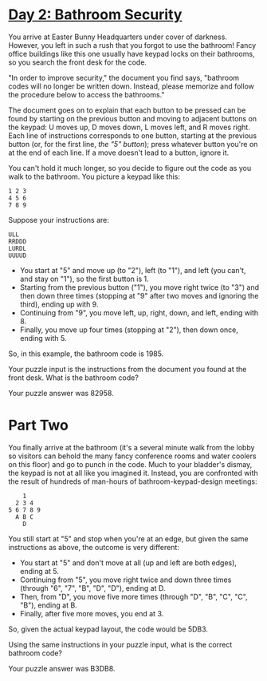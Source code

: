 # [Day 2: Bathroom Security][1]

You arrive at Easter Bunny Headquarters under cover of darkness. However, you
left in such a rush that you forgot to use the bathroom! Fancy office buildings
like this one usually have keypad locks on their bathrooms, so you search the
front desk for the code.

"In order to improve security," the document you find says, "bathroom codes
will no longer be written down. Instead, please memorize and follow the
procedure below to access the bathrooms."

The document goes on to explain that each button to be pressed can be found by
starting on the previous button and moving to adjacent buttons on the keypad: U
moves up, D moves down, L moves left, and R moves right. Each line of
instructions corresponds to one button, starting at the previous button (or,
for the first line, *the "5" button*); press whatever button you're on at the
end of each line. If a move doesn't lead to a button, ignore it.

You can't hold it much longer, so you decide to figure out the code as you walk
to the bathroom. You picture a keypad like this:

```
1 2 3
4 5 6
7 8 9
```

Suppose your instructions are:

```
ULL
RRDDD
LURDL
UUUUD
```

* You start at "5" and move up (to "2"), left (to "1"), and left (you can't,
  and stay on "1"), so the first button is 1.
* Starting from the previous button ("1"), you move right twice (to "3") and
  then down three times (stopping at "9" after two moves and ignoring the
  third), ending up with 9.
* Continuing from "9", you move left, up, right, down, and left, ending with 8.
* Finally, you move up four times (stopping at "2"), then down once, ending
  with 5.

So, in this example, the bathroom code is 1985.

Your puzzle input is the instructions from the document you found at the front
desk. What is the bathroom code?

Your puzzle answer was 82958.

# Part Two 

You finally arrive at the bathroom (it's a several minute walk from the lobby
so visitors can behold the many fancy conference rooms and water coolers on
this floor) and go to punch in the code. Much to your bladder's dismay, the
keypad is not at all like you imagined it. Instead, you are confronted with the
result of hundreds of man-hours of bathroom-keypad-design meetings:

```
    1
  2 3 4
5 6 7 8 9
  A B C
    D
```

You still start at "5" and stop when you're at an edge, but given the same
instructions as above, the outcome is very different:

* You start at "5" and don't move at all (up and left are both edges), ending
  at 5.
* Continuing from "5", you move right twice and down three times (through "6",
  "7", "B", "D", "D"), ending at D.
* Then, from "D", you move five more times (through "D", "B", "C", "C", "B"),
  ending at B.
* Finally, after five more moves, you end at 3.

So, given the actual keypad layout, the code would be 5DB3.

Using the same instructions in your puzzle input, what is the correct bathroom
code?

Your puzzle answer was B3DB8.

[1]: http://adventofcode.com/2016/day/2
